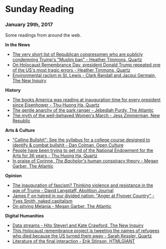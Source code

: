 # Sunday Reading
### January 29th, 2017
Some readings from around the web.

**In the News**
* [The very short list of Republican congressmen who are publicly condemning Trump's "Muslim ban" - Heather Timmons, Quartz](https://qz.com/897532/the-very-short-list-of-republican-congressmen-who-are-publicly-condemning-president-trumps-muslim-ban)
* [On Holocaust Remembrance Day, president Donald Trump repeated one of the US's most tragic errors - Heather Timmons, Quartz](https://qz.com/896975/on-holocaust-remembrance-day-president-trump-shut-the-door-on-refugees-repeating-one-of-the-uss-tragic-mistakes/)
* [Environmental racism in St. Lewis - Clark Randall and Jacqui Germain, The New Inquiry](http://thenewinquiry.com/essays/environmental-racism-in-st-louis/)

**History**
* [The books America was reading at inauguration time for every president since Eisenhower - Thu-Huong Ha, Quartz](https://qz.com/891085/from-the-bible-to-hillbilly-elegy-the-books-america-was-reading-at-inauguration-time-from-the-eisenhower-era-to-trumps/)
* [The gentle anarchy of the park ranger - Jebediah Purdy, The Atlantic](https://www.theatlantic.com/science/archive/2017/01/lore-of-the-park-ranger/514832/?utm_source=feed)
* [The myth of the well-behaved Women's March - Jess Zimmerman, New Republic](https://newrepublic.com/article/140065/myth-well-behaved-womens-march)

**Arts & Culture**
* ["Calling Bullshit": See the syllabus for a college course designed to identify & combat bullshit - Dan Colman, Open Culture](http://www.openculture.com/2017/01/calling-bullshit.html)
* [People have been trying to get rid of the National Endowment for the Arts for 36 years - Thu Huong Ha, Quartz](https://qz.com/895438/the-national-endowment-of-the-arts-nea-has-been-under-fire-from-republicans-for-36-years/)
* [In praise of Corinne, *The Bachelor's* human conspiracy theory - Megan Garber, The Atlantic](https://www.theatlantic.com/entertainment/archive/2017/01/in-praise-of-corinne-the-bachelors-human-conspiracy-theory/514217/?utm_source=feed)

**Opinion**
* [The inauguration of fascism?  Thinking violence and resistance in the age of Trump - David Langstaff, Abolition Journal](https://abolitionjournal.org/the-inauguration-of-fascism-thinking-violence-and-resistance-in-the-age-of-trump/)
* [James F on hatred in our divided nation: "Anger at Flyover Country" - Yves Smith, naked capitalism](http://www.nakedcapitalism.com/2017/01/james-f-on-hatred-in-our-divided-nation-anger-at-flyover-country.html)
* [On pitying Melania - Megan Garber, The Atlantic](https://www.theatlantic.com/entertainment/archive/2017/01/on-pitying-melania/514409/?utm_source=feed)

**Digital Humanities**
* [Data streams - Hito Steyerl and Kate Crawford, The New Inquiry](http://thenewinquiry.com/features/data-streams/)
* [This Holocaust remembrance project is tweeting the names of refugees who died because the US turned them away - Sarah Kessler, Quartz](https://qz.com/896528/this-holocaust-remembrance-project-is-tweeting-the-names-of-refugees-who-died-because-the-us-turned-them-away/)
* [Literature of the final interaction - Erik Stinson, HTMLGIANT](http://htmlgiant.com/technology/literature-of-the-final-interaction/)
